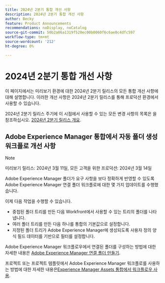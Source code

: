 ```yaml
---
title: 2024년 2분기 통합 개선 사항
description: 2024년 2분기 통합 개선 사항
author: Becky
feature: Product Announcements
recommendations: noDisplay, noCatalog
source-git-commit: 50b2a86a1319f520ec00b0060f6c6ae0c4dfc597
workflow-type: tm+mt
source-wordcount: '212'
ht-degree: 0%

---
```


# 2024년 2분기 통합 개선 사항

이 페이지에서는 미리보기 환경에 대한 2024년 2분기 릴리스의 모든 통합 개선 사항에 대해 설명합니다. 이러한 개선 사항은 2024년 2분기 릴리스를 통해 프로덕션 환경에서 사용할 수 있습니다.

2024년 2분기 릴리스 주기에 이 시점에서 사용할 수 있는 모든 변경 사항의 목록은 을 참조하십시오. [2024년 2분기 릴리스 개요](/help/quicksilver/product-announcements/product-releases/24-q2-release-activity/24-q2-release-overview.md).

## Adobe Experience Manager 통합에서 자동 폴더 생성 워크플로 개선 사항

>[!NOTE]
>
>미리보기 릴리스: 2024년 3월 11일, 모든 고객을 위한 프로덕션: 2024년 3월 14일

Adobe Experience Manager 폴더가 요구 사항을 보다 정확하게 반영할 수 있도록 Adobe Experience Manager 연결 폴더 워크플로에 대한 몇 가지 업데이트를 수행했습니다.

이제 다음 작업을 수행할 수 있습니다.

* 중첩된 폴더 트리를 만든 다음 Workfront에서 사용할 수 있는 트리의 폴더를 나타냅니다.
* 여러 폴더 트리를 만든 다음 하나를 통합의 기본값으로 설정합니다.
* 지정된 폴더 트리가 Adobe Experience Manager에 생성되도록 사용자 정의 양식 필드 데이터를 기반으로 필터를 설정합니다.

Adobe Experience Manager 워크플로우에서 연결된 폴더를 구성하는 방법에 대한 자세한 내용은 [Adobe Experience Manager 연결 폴더 만들기](/help/quicksilver/administration-and-setup/configure-integrations/configure-aacs-integration.md#create-adobe-experience-manager-linked-folders).

프로젝트 또는 프로젝트 템플릿에서 Adobe Experience Manager 워크플로를 사용하는 방법에 대한 자세한 내용은[Experience Manager Assets 통합에서 워크플로우 사용](/help/quicksilver/documents/adobe-workfront-for-experience-manager-assets-essentials/use-aem-workflows.md).






